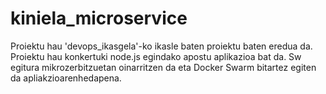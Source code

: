 # kiniela_microservice
Proiektu hau 'devops_ikasgela'-ko ikasle baten proiektu baten eredua da. Proiektu hau konkertuki node.js egindako apostu aplikazioa bat da. Sw egitura mikrozerbitzuetan oinarritzen da eta Docker Swarm bitartez egiten da apliakzioarenhedapena.
